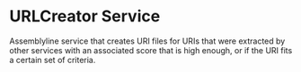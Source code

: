 # URLCreator Service
Assemblyline service that creates URI files for URIs that were extracted by other services with an associated score that is high enough, or if the URI fits a certain set of criteria.
